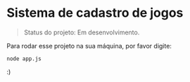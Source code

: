<h1>Sistema de cadastro de jogos</h1>

> Status do projeto: Em desenvolvimento.

Para rodar esse projeto na sua máquina, por favor digite:

```
node app.js

```

:)
